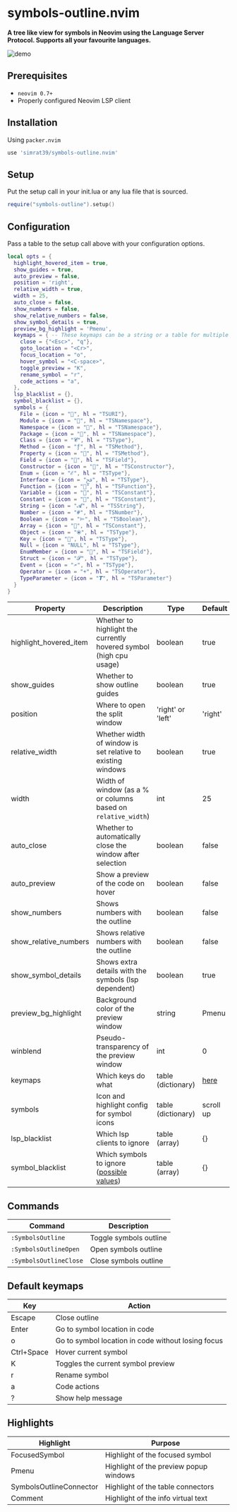 # symbols-outline.nvim

**A tree like view for symbols in Neovim using the Language Server Protocol.
Supports all your favourite languages.**

![demo](https://github.com/simrat39/rust-tools-demos/raw/master/symbols-demo.gif)

## Prerequisites

- `neovim 0.7+`
- Properly configured Neovim LSP client

## Installation

Using `packer.nvim`

```lua
use 'simrat39/symbols-outline.nvim'
```

## Setup

Put the setup call in your init.lua or any lua file that is sourced.

```lua
require("symbols-outline").setup()
```

## Configuration

Pass a table to the setup call above with your configuration options.

```lua
local opts = {
  highlight_hovered_item = true,
  show_guides = true,
  auto_preview = false,
  position = 'right',
  relative_width = true,
  width = 25,
  auto_close = false,
  show_numbers = false,
  show_relative_numbers = false,
  show_symbol_details = true,
  preview_bg_highlight = 'Pmenu',
  keymaps = { -- These keymaps can be a string or a table for multiple keys
    close = {"<Esc>", "q"},
    goto_location = "<Cr>",
    focus_location = "o",
    hover_symbol = "<C-space>",
    toggle_preview = "K",
    rename_symbol = "r",
    code_actions = "a",
  },
  lsp_blacklist = {},
  symbol_blacklist = {},
  symbols = {
    File = {icon = "", hl = "TSURI"},
    Module = {icon = "", hl = "TSNamespace"},
    Namespace = {icon = "", hl = "TSNamespace"},
    Package = {icon = "", hl = "TSNamespace"},
    Class = {icon = "𝓒", hl = "TSType"},
    Method = {icon = "ƒ", hl = "TSMethod"},
    Property = {icon = "", hl = "TSMethod"},
    Field = {icon = "", hl = "TSField"},
    Constructor = {icon = "", hl = "TSConstructor"},
    Enum = {icon = "ℰ", hl = "TSType"},
    Interface = {icon = "ﰮ", hl = "TSType"},
    Function = {icon = "", hl = "TSFunction"},
    Variable = {icon = "", hl = "TSConstant"},
    Constant = {icon = "", hl = "TSConstant"},
    String = {icon = "𝓐", hl = "TSString"},
    Number = {icon = "#", hl = "TSNumber"},
    Boolean = {icon = "⊨", hl = "TSBoolean"},
    Array = {icon = "", hl = "TSConstant"},
    Object = {icon = "⦿", hl = "TSType"},
    Key = {icon = "🔐", hl = "TSType"},
    Null = {icon = "NULL", hl = "TSType"},
    EnumMember = {icon = "", hl = "TSField"},
    Struct = {icon = "𝓢", hl = "TSType"},
    Event = {icon = "🗲", hl = "TSType"},
    Operator = {icon = "+", hl = "TSOperator"},
    TypeParameter = {icon = "𝙏", hl = "TSParameter"}
  }
}
```

| Property               | Description                                                                    | Type               | Default                  |
| ---------------------- | ------------------------------------------------------------------------------ | ------------------ | ------------------------ |
| highlight_hovered_item | Whether to highlight the currently hovered symbol (high cpu usage)             | boolean            | true                     |
| show_guides            | Whether to show outline guides                                                 | boolean            | true                     |
| position               | Where to open the split window                                                 | 'right' or 'left'  | 'right'                  |
| relative_width         | Whether width of window is set relative to existing windows                    | boolean            | true                     |
| width                  | Width of window (as a % or columns based on `relative_width`)                  | int                | 25                       |
| auto_close             | Whether to automatically close the window after selection                      | boolean            | false                    |
| auto_preview           | Show a preview of the code on hover                                            | boolean            | false                    |
| show_numbers           | Shows numbers with the outline                                                 | boolean            | false                    |
| show_relative_numbers  | Shows relative numbers with the outline                                        | boolean            | false                    |
| show_symbol_details    | Shows extra details with the symbols (lsp dependent)                           | boolean            | true                     |
| preview_bg_highlight   | Background color of the preview window                                         | string             | Pmenu                    |
| winblend               | Pseudo-transparency of the preview window                                      | int                | 0                        |
| keymaps                | Which keys do what                                                             | table (dictionary) | [here](#default-keymaps) |
| symbols                | Icon and highlight config for symbol icons                                     | table (dictionary) | scroll up                |
| lsp_blacklist          | Which lsp clients to ignore                                                    | table (array)      | {}                       |
| symbol_blacklist       | Which symbols to ignore ([possible values](./lua/symbols-outline/symbols.lua)) | table (array)      | {}                       |

## Commands

| Command                | Description            |
| ---------------------- | ---------------------- |
| `:SymbolsOutline`      | Toggle symbols outline |
| `:SymbolsOutlineOpen`  | Open symbols outline   |
| `:SymbolsOutlineClose` | Close symbols outline  |

## Default keymaps

| Key        | Action                                             |
| ---------- | -------------------------------------------------- |
| Escape     | Close outline                                      |
| Enter      | Go to symbol location in code                      |
| o          | Go to symbol location in code without losing focus |
| Ctrl+Space | Hover current symbol                               |
| K          | Toggles the current symbol preview                 |
| r          | Rename symbol                                      |
| a          | Code actions                                       |
| ?          | Show help message                                  |

## Highlights

| Highlight               | Purpose                                |
| ----------------------- | -------------------------------------- |
| FocusedSymbol           | Highlight of the focused symbol        |
| Pmenu                   | Highlight of the preview popup windows |
| SymbolsOutlineConnector | Highlight of the table connectors      |
| Comment                 | Highlight of the info virtual text     |
